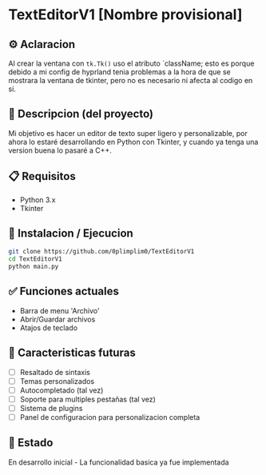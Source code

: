 # TextEditorV1 [Nombre provisional]

## ⚙️ Aclaracion

Al crear la ventana con `tk.Tk()` uso el atributo `className; esto es porque debido a
mi config de hyprland tenia problemas a la hora de que se mostrara la ventana de tkinter,
pero no es necesario ni afecta al codigo en si.

## 📌 Descripcion (del proyecto)

Mi objetivo es hacer un editor de texto super ligero y personalizable, por ahora lo 
estaré desarrollando en Python con Tkinter, y cuando ya tenga una version buena lo pasaré
a C++.

## 📋 Requisitos

- Python 3.x
- Tkinter

## 🚀 Instalacion / Ejecucion

``` bash
git clone https://github.com/0plimplim0/TextEditorV1 
cd TextEditorV1
python main.py
```
## ✅ Funciones actuales

- Barra de menu 'Archivo'
- Abrir/Guardar archivos
- Atajos de teclado

## 🔮 Caracteristicas futuras

- [ ]  Resaltado de sintaxis
- [ ] Temas personalizados
- [ ] Autocompletado (tal vez)
- [ ] Soporte para multiples pestañas (tal vez)
- [ ] Sistema de plugins
- [ ] Panel de configuracion para personalizacion completa

## 🔧 Estado

En desarrollo inicial - La funcionalidad basica ya fue implementada

